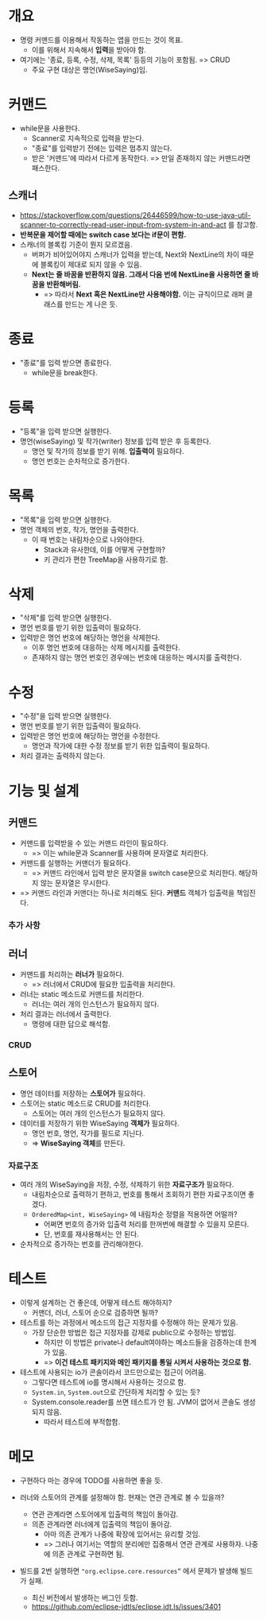 # 개요

- 명령 커맨드를 이용해서 작동하는 앱을 만드는 것이 목표.
  - 이를 위해서 지속해서 **입력**을 받아야 함.
- 여기에는 '종료, 등록, 수정, 삭제, 목록' 등등의 기능이 포함됨. => CRUD
  - 주요 구현 대상은 명언(WiseSaying)임.

# 커맨드

- while문을 사용한다.
  - Scanner로 지속적으로 입력을 받는다.
  - "종료"를 입력받기 전에는 입력은 멈추지 않는다.
  - 받은 '커맨드'에 따라서 다르게 동작한다. => 만일 존재하지 않는 커맨드라면 패스한다.

## 스캐너

- <https://stackoverflow.com/questions/26446599/how-to-use-java-util-scanner-to-correctly-read-user-input-from-system-in-and-act> 를 참고함.
- **반복문을 제어할 때에는 switch case 보다는 if문이 편함.**
- 스캐너의 블록킹 기준이 뭔지 모르겠음.
  - 버퍼가 비어있어야지 스캐너가 입력을 받는데, Next와 NextLine의 차이 때문에 블록킹이 제대로 되지 않을 수 있음.
  - **Next는 줄 바꿈을 반환하지 않음. 그래서 다음 번에 NextLine을 사용하면 줄 바꿈을 반환해버림.**
    - => 따라서 **Next 혹은 NextLine만 사용해야함.** 이는 규칙이므로 래퍼 클래스를 만드는 게 나은 듯.

# 종료

- "종료"를 입력 받으면 종료한다.
  - while문을 break한다.

# 등록

- "등록"을 입력 받으면 실행한다.
- 명언(wiseSaying) 및 작가(writer) 정보를 입력 받은 후 등록한다.
  - 명언 및 작가의 정보를 받기 위해. **입출력이** 필요하다.
  - 명언 번호는 순차적으로 증가한다.

# 목록

- "목록"을 입력 받으면 실행한다.
- 명언 객체의 번호, 작가, 명언을 출력한다.
  - 이 때 번호는 내림차순으로 나와야한다.
    - Stack과 유사한데, 이를 어떻게 구현할까?
    - 키 관리가 편한 TreeMap을 사용하기로 함.

# 삭제

- "삭제"를 입력 받으면 실행한다.
- 명언 번호를 받기 위한 입출력이 필요하다.
- 입력받은 명언 번호에 해당하는 명언을 삭제한다.
  - 이후 명언 번호에 대응하는 삭제 메시지를 출력한다.
  - 존재하지 않는 명언 번호인 경우에는 번호에 대응하는 메시지를 출력한다.

# 수정

- "수정"을 입력 받으면 실행한다.
- 명언 번호를 받기 위한 입출력이 필요하다.
- 입력받은 명언 번호에 해당하는 명언을 수정한다.
  - 명언과 작가에 대한 수정 정보를 받기 위한 입출력이 필요하다.
- 처리 결과는 출력하지 않는다.

# 기능 및 설계

## 커맨드

- 커맨드를 입력받을 수 있는 커맨드 라인이 필요하다.
  - => 이는 while문과 Scanner를 사용하며 문자열로 처리한다.
- 커맨드를 실행하는 커맨더가 필요하다.
  - => 커맨드 라인에서 입력 받은 문자열을 switch case문으로 처리한다. 해당하지 않는 문자열은 무시한다.
- => 커맨드 라인과 커맨더는 하나로 처리해도 된다. **커맨드** 객체가 입출력을 책임진다.

### 추가 사항

## 러너

- 커맨드를 처리하는 **러너가** 필요하다.
  - => 러너에서 CRUD에 필요한 입출력을 처리한다.
- 러너는 static 메소드로 커맨드를 처리한다.
  - 러너는 여러 개의 인스턴스가 필요하지 않다.
- 처리 결과는 러너에서 출력한다.
  - 명령에 대한 답으로 해석함.

### CRUD

## 스토어

- 명언 데이터를 저장하는 **스토어가** 필요하다.
- 스토어는 static 메소드로 CRUD를 처리한다.
  - 스토어는 여러 개의 인스턴스가 필요하지 않다.
- 데이터를 저장하기 위한 WiseSaying **객체가** 필요하다.
  - 명언 번호, 명언, 작가를 필드로 지닌다.
  - => **WiseSaying 객체**를 만든다.

### 자료구조

- 여러 개의 WiseSaying을 저장, 수정, 삭제하기 위한 **자료구조가** 필요하다.
  - 내림차순으로 출력하기 편하고, 번호를 통해서 조회하기 편한 자료구조이면 좋겠다.
  - `OrderedMap<int, WiseSaying>` 에 내림차순 정렬을 적용하면 어떨까?
    - 어쩌면 번호의 증가와 입출력 처리를 한꺼번에 해결할 수 있을지 모른다.
    - 단, 번호를 재사용해서는 안 된다.
- 순차적으로 증가하는 번호를 관리해야한다.

# 테스트

- 이렇게 설계하는 건 좋은데, 어떻게 테스트 해야하지?
  - 커맨더, 러너, 스토어 순으로 검증하면 될까?
- 테스트를 하는 과정에서 메소드의 접근 지정자를 수정해야 하는 문제가 있음.
  - 가장 단순한 방법은 접근 지정자를 강제로 public으로 수정하는 방법임.
    - 하지만 이 방법은 private나 default여야하는 메소드들을 검증하는데 한계가 있음.
    - => **이건 테스트 패키지와 메인 패키지를 통일 시켜서 사용하는 것으로 함.**
- 테스트에 사용되는 io가 콘솔이라서 코드만으로는 접근이 어려움.
  - 그렇다면 테스트에 io를 명시해서 사용하는 것으로 함.
  - `System.in`, `System.out`으로 간단하게 처리할 수 있는 듯?
  - System.console.reader를 쓰면 테스트가 안 됨. JVM이 없어서 콘솔도 생성되지 않음.
    - 따라서 테스트에 부적합함.

# 메모

- 구현하다 마는 경우에 TODO를 사용하면 좋을 듯.
- 러너와 스토어의 관계를 설정해야 함. 현재는 연관 관계로 볼 수 있을까?
  - 연관 관계라면 스토어에게 입출력의 책임이 돌아감.
  - 의존 관계라면 러너에게 입출력의 책임이 돌아감.
    - 아마 의존 관계가 나중에 확장에 있어서는 유리할 것임.
    - => 그러나 여기서는 역할의 분리에만 집중해서 연관 관계로 사용하자. 나중에 의존 관계로 구현하면 됨.

- 빌드를 2번 실행하면 `"org.eclipse.core.resources”` 에서 문제가 발생해 빌드가 실패.
  - 최신 버전에서 발생하는 버그인 듯함.
  - <https://github.com/eclipse-jdtls/eclipse.jdt.ls/issues/3401>
